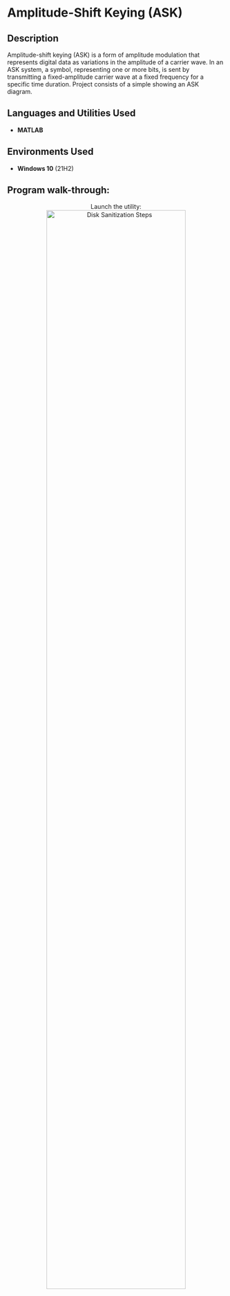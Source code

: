 <h1>Amplitude-Shift Keying (ASK)</h1>


<h2>Description</h2>
Amplitude-shift keying (ASK) is a form of amplitude modulation that represents digital data as variations in the amplitude of a carrier wave. In an ASK system, a symbol, representing one or more bits, is sent by transmitting a fixed-amplitude carrier wave at a fixed frequency for a specific time duration. Project consists of a simple showing an ASK diagram.
<br />


<h2>Languages and Utilities Used</h2>

- <b>MATLAB</b> 

<h2>Environments Used </h2>

- <b>Windows 10</b> (21H2)

<h2>Program walk-through:</h2>

<p align="center">
Launch the utility: <br/>
<img src="https://imgur.com/kjrFwjk.png" height="80%" width="80%" alt="Disk Sanitization Steps"/>
<br />




<!--
 ```diff
- text in red
+ text in green
! text in orange
# text in gray
@@ text in purple (and bold)@@
```
--!>
